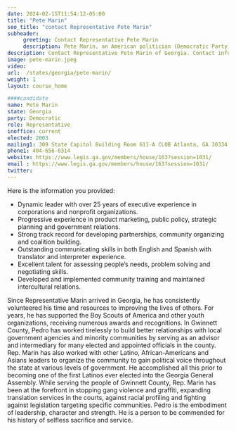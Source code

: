 ```yaml
---
date: 2024-02-15T11:54:12-05:00
title: "Pete Marin"
seo_title: "contact Representative Pete Marin"
subheader:
     greeting: Contact Representative Pete Marin
     description: Pete Marin, an American politician (Democratic Party), also known as Pete, has been a dedicated member of the Georgia House of Representatives, representing District 96, since assuming office on January 13, 2003.
description: Contact Representative Pete Marin of Georgia. Contact information for Pete Marin includes email address, phone number, and mailing address.
image: pete-marin.jpeg
video:
url:  /states/georgia/pete-marin/
weight: 1
layout: course_home

####candidate
name: Pete Marin
state: Georgia
party: Democratic
role: Representative
inoffice: current
elected: 2003
mailing1: 309 State Capitol Building Room 611-A CLOB Atlanta, GA 30334
phone1: 404-656-0314
website: https://www.legis.ga.gov/members/house/163?session=1031/
email : https://www.legis.ga.gov/members/house/163?session=1031/
twitter:
---
```


Here is the information you provided:

- Dynamic leader with over 25 years of executive experience in corporations and nonprofit organizations.
- Progressive experience in product marketing, public policy, strategic planning and government relations.
- Strong track record for developing partnerships, community organizing and coalition building.
- Outstanding communicating skills in both English and Spanish with translator and interpreter experience.
- Excellent talent for assessing people’s needs, problem solving and negotiating skills.
- Developed and implemented community training and maintained intercultural relations.

Since Representative Marin arrived in Georgia, he has consistently volunteered his time and resources to improving the lives of others. For years, he has supported the Boy Scouts of America and other youth organizations, receiving numerous awards and recognitions. In Gwinnett County, Pedro has worked tirelessly to build better relationships with local government agencies and minority communities by serving as an advisor and intermediary for many elected and appointed officials in the county. Rep. Marin has also worked with other Latino, African-Americans and Asians leaders to organize the community to gain political voice throughout the state at various levels of government. He accomplished all this prior to becoming one of the first Latinos ever elected into the Georgia General Assembly. While serving the people of Gwinnett County, Rep. Marin has been at the forefront in stopping gang violence and graffiti, expanding translation services in the courts, against racial profiling and fighting against legislation targeting specific communities. Pedro is the embodiment of leadership, character and strength. He is a person to be commended for his history of selfless sacrifice and service.
